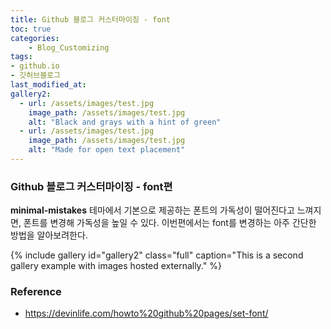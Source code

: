```yaml
---
title: Github 블로그 커스터마이징 - font
toc: true
categories:	
    - Blog_Customizing
tags:
- github.io
- 깃허브블로그
last_modified_at: 
gallery2:
  - url: /assets/images/test.jpg
    image_path: /assets/images/test.jpg
    alt: "Black and grays with a hint of green"
  - url: /assets/images/test.jpg
    image_path: /assets/images/test.jpg
    alt: "Made for open text placement"
---
```


### Github 블로그 커스터마이징 - font편

 **minimal-mistakes** 테마에서 기본으로 제공하는 폰트의 가독성이 떨어진다고 느껴지면, 폰트를 변경해 가독성을 높일 수 있다. 이번편에서는 font를 변경하는 아주 간단한 방법을 알아보려한다.



{% include gallery id="gallery2" class="full" caption="This is a second gallery example with images hosted externally." %}

### Reference

- https://devinlife.com/howto%20github%20pages/set-font/



